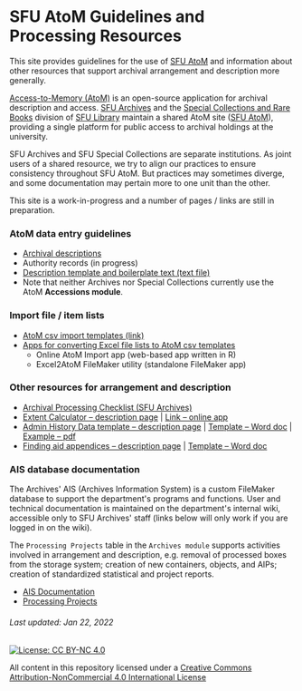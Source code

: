 # SFU AtoM Guidelines and Processing Resources
This site provides guidelines for the use of [SFU AtoM](https://atom.archives.sfu.ca) and information about other resources that support archival arrangement and description more generally.

[Access-to-Memory (AtoM)](https://www.accesstomemory.org/en/) is an open-source application for archival description and access. [SFU Archives](https://www.sfu.ca/archives.html) and the [Special Collections and Rare Books](https://www.lib.sfu.ca/about/branches-depts/special-collections) division of [SFU Library](https://www.lib.sfu.ca) maintain a shared AtoM site ([SFU AtoM](https://atom.archives.sfu.ca)), providing a single platform for public access to archival holdings at the university.

 SFU Archives and SFU Special Collections are separate institutions. As joint users of a shared resource, we try to align our practices to ensure consistency throughout SFU AtoM. But practices may sometimes diverge, and some documentation may pertain more to one unit than the other.

 This site is a work-in-progress and a number of pages / links are still in preparation.

### AtoM data entry guidelines
- [Archival descriptions](archival-description/overview.md)
- Authority records (in progress)
- [Description template and boilerplate text (text file)](downloads/description-template.txt)
- Note that neither Archives nor Special Collections currently use the AtoM **Accessions module**.

### Import file / item lists
- [AtoM csv import templates (link)](https://wiki.accesstomemory.org/wiki/Resources/CSV_templates)
- [Apps for converting Excel file lists to AtoM csv templates](resources/file-item-lists.md)
    - Online AtoM Import app (web-based app written in R)
    - Excel2AtoM FileMaker utility (standalone FileMaker app)

### Other resources for arrangement and description
- [Archival Processing Checklist (SFU Archives)](resources/archival-processing-checklist.md)
- [Extent Calculator – description page](resources/extent-calculator.md) | [Link – online app](https://sfuarchives.shinyapps.io/extent_calculator/)
- [Admin History Data template – description page](resources/admin-history-data-template.md) | [Template – Word doc](downloads/admin-history-data-template.docx) | [Example – pdf](downloads/admin-history-data-example.pdf)
- [Finding aid appendices – description page](resources/finding-aid-appendices.md) | [Template – Word doc](downloads/finding-aid-appdenices.docx)

### AIS database documentation
The Archives' AIS (Archives Information System) is a custom FileMaker database to support the department's programs and functions. User and technical documentation is maintained on the department's internal wiki, accessible only to SFU Archives' staff (links below will only work if you are logged in on the wiki).

The `Processing Projects` table in the `Archives module` supports activities involved in arrangement and description, e.g. removal of processed boxes from the storage system; creation of new containers, objects, and AIPs; creation of standardized statistical and project reports.
- [AIS Documentation](https://wiki.its.sfu.ca/departments/archives/index.php/AIS_User_Documentation)
- [Processing Projects](https://wiki.its.sfu.ca/departments/archives/index.php/Processing_Projects)

###### Last updated: Jan 22, 2022

[![License: CC BY-NC 4.0](https://img.shields.io/badge/License-CC%20BY--NC%204.0-lightgrey.svg)](https://creativecommons.org/licenses/by-nc/4.0/)

All content in this repository licensed under a [Creative Commons Attribution-NonCommercial 4.0 International License](https://creativecommons.org/licenses/by-nc/4.0/)
